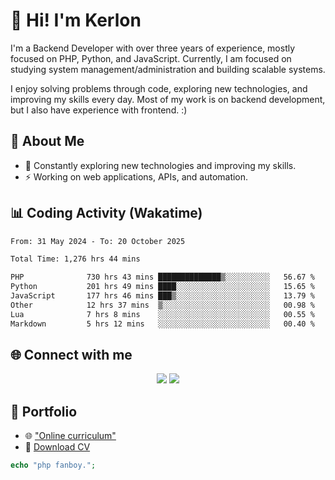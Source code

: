 # 👋 Hi! I'm Kerlon

I'm a Backend Developer with over three years of experience, mostly focused on PHP, Python, and JavaScript. Currently, I am focused on studying system management/administration and building scalable systems.

I enjoy solving problems through code, exploring new technologies, and improving my skills every day. Most of my work is on backend development, but I also have experience with frontend. :)

## 🚀 About Me

* 🌱 Constantly exploring new technologies and improving my skills.
* ⚡ Working on web applications, APIs, and automation.

## 📊 Coding Activity (Wakatime)

<!--START_SECTION:waka-->

```txt
From: 31 May 2024 - To: 20 October 2025

Total Time: 1,276 hrs 44 mins

PHP              730 hrs 43 mins ██████████████▒░░░░░░░░░░   56.67 %
Python           201 hrs 49 mins ████░░░░░░░░░░░░░░░░░░░░░   15.65 %
JavaScript       177 hrs 46 mins ███▒░░░░░░░░░░░░░░░░░░░░░   13.79 %
Other            12 hrs 37 mins  ▒░░░░░░░░░░░░░░░░░░░░░░░░   00.98 %
Lua              7 hrs 8 mins    ░░░░░░░░░░░░░░░░░░░░░░░░░   00.55 %
Markdown         5 hrs 12 mins   ░░░░░░░░░░░░░░░░░░░░░░░░░   00.40 %
```

<!--END_SECTION:waka-->

## 🌐 Connect with me

<p align="center">
    <a href="https://www.linkedin.com/in/kerlon-fernandes"><img src="https://skillicons.dev/icons?i=linkedin" /></a>
    <a href="https://github.com/kerlonfernandes"><img src="https://skillicons.dev/icons?i=github" /></a>
</p>

## 📌 Portfolio

* 🌐 ["Online curriculum"](https://kerlon.com.br/)
* 📄 [Download CV](https://kerlon.com.br/assets/resumes/resume_en-us.pdf)

```php
echo "php fanboy.";
```
